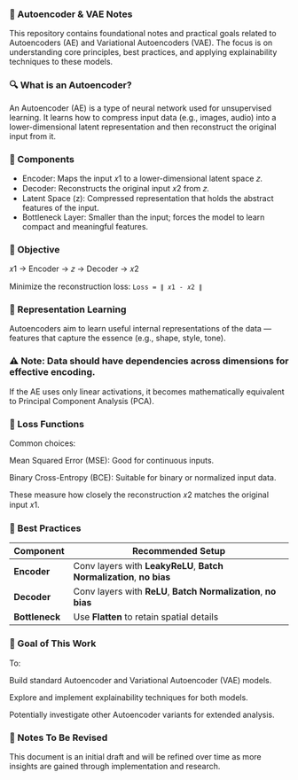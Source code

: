 ### 🧠 Autoencoder & VAE Notes
This repository contains foundational notes and practical goals related to Autoencoders (AE) and Variational Autoencoders (VAE). The focus is on understanding core principles, best practices, and applying explainability techniques to these models.
### 🔍 What is an Autoencoder?
An Autoencoder (AE) is a type of neural network used for unsupervised learning. It learns how to compress input data (e.g., images, audio) into a lower-dimensional latent representation and then reconstruct the original input from it.
### 🔧 Components
 - Encoder: Maps the input 𝑥1 to a lower-dimensional latent space 𝑧.
 - Decoder: Reconstructs the original input 𝑥2 from 𝑧.
 - Latent Space (z): Compressed representation that holds the abstract features of the input.
 - Bottleneck Layer: Smaller than the input; forces the model to learn compact and meaningful features.
### 🔁 Objective
𝑥1 → Encoder → 𝑧 → Decoder → 𝑥2

Minimize the reconstruction loss:
```Loss = ∥ 𝑥1 - 𝑥2 ∥```

### 🎯 Representation Learning
Autoencoders aim to learn useful internal representations of the data — features that capture the essence (e.g., shape, style, tone).

### ⚠️ Note: Data should have dependencies across dimensions for effective encoding.

If the AE uses only linear activations, it becomes mathematically equivalent to Principal Component Analysis (PCA).

### 🧪 Loss Functions
Common choices:

Mean Squared Error (MSE): Good for continuous inputs.

Binary Cross-Entropy (BCE): Suitable for binary or normalized input data.

These measure how closely the reconstruction 𝑥2 matches the original input 𝑥1.

### 🧠 Best Practices
| Component      | Recommended Setup                                                    |
| -------------- | -------------------------------------------------------------------- |
| **Encoder**    | Conv layers with **LeakyReLU**, **Batch Normalization**, **no bias** |
| **Decoder**    | Conv layers with **ReLU**, **Batch Normalization**, **no bias**      |
| **Bottleneck** | Use **Flatten** to retain spatial details                            |

### 🧩 Goal of This Work
To:

Build standard Autoencoder and Variational Autoencoder (VAE) models.

Explore and implement explainability techniques for both models.

Potentially investigate other Autoencoder variants for extended analysis.

### 📌 Notes To Be Revised
This document is an initial draft and will be refined over time as more insights are gained through implementation and research.